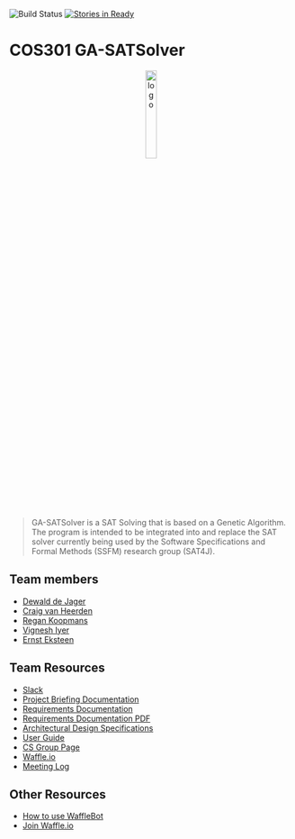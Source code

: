 ![Build Status](https://travis-ci.org/ErnstEksteen/COS301_GA-SATSolver.svg?branch=master)
[![Stories in Ready](https://badge.waffle.io/ErnstEksteen/COS301_GA-SATSolver.png?label=ready&title=Ready)](https://waffle.io/ErnstEksteen/COS301_GA-SATSolver?utm_source=badge)
# COS301 GA-SATSolver

<div style="text-align:center;" align="center">
  <img style="width:20%; align-self: center;" src="http://i.imgur.com/pIRLUG2.png" alt="logo">
</div>

> GA-SATSolver is a SAT Solving that is based on a Genetic Algorithm. The program is intended to be integrated  into and replace the SAT solver currently being used by the Software Specifications and Formal Methods (SSFM) research group (SAT4J). 

## Team members
- [Dewald de Jager](https://github.com/DewaldDeJager)
- [Craig van Heerden](https://github.com/craig95)
- [Regan Koopmans](https://github.com/Regan-Koopmans)
- [Vignesh Iyer](https://github.com/Vignesh-95)
- [Ernst Eksteen](https://github.com/ErnstEksteen)

## Team Resources
- [Slack](https://imperium-se.slack.com)
- [Project Briefing Documentation](http://cs.up.ac.za/files/COS301/Download/1905/)
- [Requirements Documentation](https://www.overleaf.com/9687894kqqdwgmqymsx)
- [Requirements Documentation PDF](https://dearvolt.com/imperium/software-requirements-specification.pdf)
- [Architectural Design Specifications](https://github.com/ErnstEksteen/COS301_GA-SATSolver/wiki/Architectural-Design-Specifications)
- [User Guide](https://github.com/ErnstEksteen/COS301_GA-SATSolver/wiki/User-Guide)
- [CS Group Page](http://cs.up.ac.za/teams/pages/manage/147/5)
- [Waffle.io](https://waffle.io/ErnstEksteen/COS301_GA-SATSolver)
- [Meeting Log](https://github.com/ErnstEksteen/COS301_GA-SATSolver/wiki/Log)


## Other Resources
- [How to use WaffleBot](https://help.waffle.io/wafflebot-basics/getting-started-with-the-wafflebot/how-to-use-the-wafflebot)
- [Join Waffle.io](https://waffle.io/ErnstEksteen/COS301_GA-SATSolver/join)
